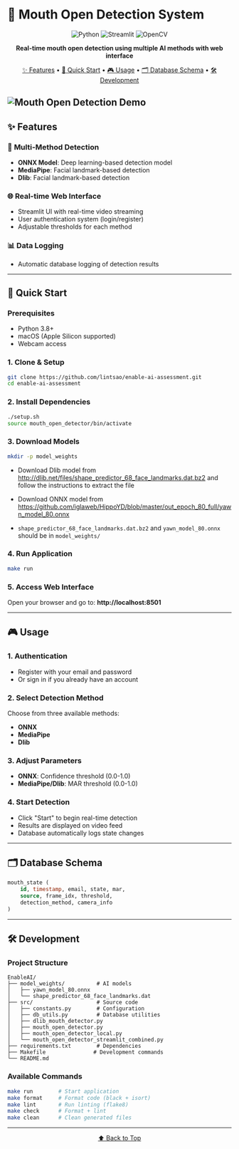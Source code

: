 # 🎯 Mouth Open Detection System

<div align="center">

![Python](https://img.shields.io/badge/Python-3.8+-blue.svg)
![Streamlit](https://img.shields.io/badge/Streamlit-1.30.0-red.svg)
![OpenCV](https://img.shields.io/badge/OpenCV-4.9.0-green.svg)

**Real-time mouth open detection using multiple AI methods with web interface**

[✨ Features](#-features) • [🚀 Quick Start](#-quick-start) • [🎮 Usage](#-usage) • [🗂️ Database Schema](#️-database-schema) • [🛠️ Development](#️-development)

</div>

![Mouth Open Detection Demo](./demo/demo.gif)
---

## ✨ Features

### 🎯 **Multi-Method Detection**
- **ONNX Model**: Deep learning-based detection model
- **MediaPipe**: Facial landmark-based detection
- **Dlib**: Facial landmark-based detection

### 🌐 **Real-time Web Interface**
- Streamlit UI with real-time video streaming
- User authentication system (login/register)
- Adjustable thresholds for each method

### 📊 **Data Logging**
- Automatic database logging of detection results

---

## 🚀 Quick Start

### Prerequisites
- Python 3.8+
- macOS (Apple Silicon supported)
- Webcam access

### 1. Clone & Setup
```bash
git clone https://github.com/lintsao/enable-ai-assessment.git
cd enable-ai-assessment
```

### 2. Install Dependencies
```bash
./setup.sh
source mouth_open_detector/bin/activate
```

### 3. Download Models
```bash
mkdir -p model_weights
```

- Download Dlib model from http://dlib.net/files/shape_predictor_68_face_landmarks.dat.bz2 and follow the instructions to extract the file

- Download ONNX model from https://github.com/iglaweb/HippoYD/blob/master/out_epoch_80_full/yawn_model_80.onnx

- ```shape_predictor_68_face_landmarks.dat.bz2``` and ```yawn_model_80.onnx``` should be in ```model_weights/```

### 4. Run Application
```bash
make run
```

### 5. Access Web Interface
Open your browser and go to: **http://localhost:8501**

---

## 🎮 Usage

### 1. **Authentication**
- Register with your email and password
- Or sign in if you already have an account

### 2. **Select Detection Method**
Choose from three available methods:
- **ONNX**
- **MediaPipe**
- **Dlib**

### 3. **Adjust Parameters**
- **ONNX**: Confidence threshold (0.0-1.0)
- **MediaPipe/Dlib**: MAR threshold (0.0-1.0)

### 4. **Start Detection**
- Click "Start" to begin real-time detection
- Results are displayed on video feed
- Database automatically logs state changes

---

## 🗂️ Database Schema
```sql
mouth_state (
    id, timestamp, email, state, mar, 
    source, frame_idx, threshold, 
    detection_method, camera_info
)
```

---

## 🛠️ Development

### Project Structure
```
EnableAI/
├── model_weights/          # AI models
│   ├── yawn_model_80.onnx
│   └── shape_predictor_68_face_landmarks.dat
├── src/                    # Source code
│   ├── constants.py        # Configuration
│   ├── db_utils.py         # Database utilities
│   ├── dlib_mouth_detector.py
│   ├── mouth_open_detector.py
│   ├── mouth_open_detector_local.py
│   └── mouth_open_detector_streamlit_combined.py
├── requirements.txt        # Dependencies
├── Makefile               # Development commands
└── README.md
```

### Available Commands
```bash
make run        # Start application
make format     # Format code (black + isort)
make lint       # Run linting (flake8)
make check      # Format + lint
make clean      # Clean generated files
```

---

<div align="center">

[⬆️ Back to Top](#-mouth-open-detection-system)

</div> 
